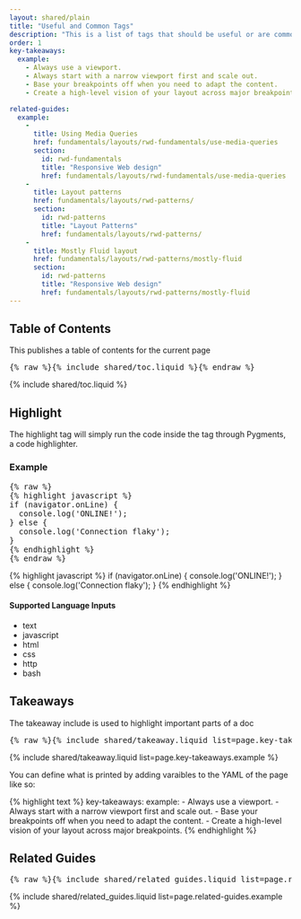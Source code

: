 ```yaml
---
layout: shared/plain
title: "Useful and Common Tags"
description: "This is a list of tags that should be useful or are commonly used."
order: 1
key-takeaways:
  example:
    - Always use a viewport.
    - Always start with a narrow viewport first and scale out.
    - Base your breakpoints off when you need to adapt the content.
    - Create a high-level vision of your layout across major breakpoints.

related-guides:
  example:
    -
      title: Using Media Queries
      href: fundamentals/layouts/rwd-fundamentals/use-media-queries
      section:
        id: rwd-fundamentals
        title: "Responsive Web design"
        href: fundamentals/layouts/rwd-fundamentals/use-media-queries
    -
      title: Layout patterns
      href: fundamentals/layouts/rwd-patterns/
      section:
        id: rwd-patterns
        title: "Layout Patterns"
        href: fundamentals/layouts/rwd-patterns/
    -
      title: Mostly Fluid layout
      href: fundamentals/layouts/rwd-patterns/mostly-fluid
      section:
        id: rwd-patterns
        title: "Responsive Web design"
        href: fundamentals/layouts/rwd-patterns/mostly-fluid
---
```


## Table of Contents

This publishes a table of contents for the current page

<pre>{% raw %}{% include shared/toc.liquid %}{% endraw %}</pre>

{% include shared/toc.liquid %}

## Highlight

The highlight tag will simply run the code inside the tag through Pygments, a
code highlighter.

### Example

<pre>{% raw %}
{% highlight javascript %}
if (navigator.onLine) {
  console.log('ONLINE!');
} else {
  console.log('Connection flaky');
}
{% endhighlight %}
{% endraw %}</pre>

{% highlight javascript %}
if (navigator.onLine) {
  console.log('ONLINE!');
} else {
  console.log('Connection flaky');
}
{% endhighlight %}

#### Supported Language Inputs

- text
- javascript
- html
- css
- http
- bash

## Takeaways

The takeaway include is used to highlight important parts of a doc

<pre>{% raw %}{% include shared/takeaway.liquid list=page.key-takeaways.example %}{% endraw %}</pre>

{% include shared/takeaway.liquid list=page.key-takeaways.example %}

You can define what is printed by adding varaibles to the YAML of the page like so:

{% highlight text %}
key-takeaways:
  example:
    - Always use a viewport.
    - Always start with a narrow viewport first and scale out.
    - Base your breakpoints off when you need to adapt the content.
    - Create a high-level vision of your layout across major breakpoints.
{% endhighlight %}

## Related Guides

<pre>{% raw %}{% include shared/related_guides.liquid list=page.related-guides.example %}{% endraw %}</pre>

{% include shared/related_guides.liquid list=page.related-guides.example %}
